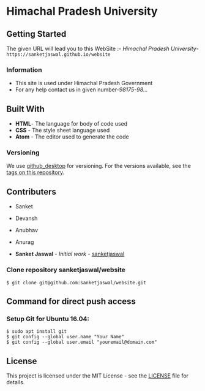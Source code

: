 # Himachal Pradesh University

## Getting Started

The given URL will lead you to this WebSite :-
*Himachal Pradesh University*-```https://sanketjaswal.github.io/website```

### Information

* This site is used under Himachal Pradesh Government
* For any help contact us in given number-*98175-98...*

## Built With

* **HTML**- The language for body of code used
* **CSS** - The style sheet language used
* **Atom**  -  The editor used to generate the code

### Versioning

We use [github_desktop](http://github.com/) for versioning. For the versions available, see the [tags on this repository](https://github.com/sanketjaswal/website/tags).

## Contributers
* Sanket
* Devansh
* Anubhav
* Anurag

* **Sanket Jaswal** - *Initial work* - [sanketjaswal](https://github.com/sanketjaswal)

### Clone repository sanketjaswal/website
 ``` $ git clone git@github.com:sanketjaswal/website.git ```

## Command for direct push access

### Setup Git for Ubuntu 16.04:

 ```
 $ sudo apt install git
 $ git config --global user.name "Your Name"
 $ git config --global user.email "youremail@domain.com"
 ```
 ## License

This project is licensed under the MIT License - see the [LICENSE](LICENSE.md) file for details.


